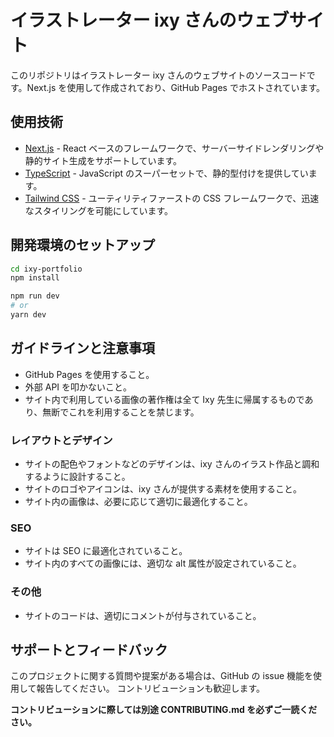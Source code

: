 # イラストレーター ixy さんのウェブサイト

このリポジトリはイラストレーター ixy さんのウェブサイトのソースコードです。Next.js を使用して作成されており、GitHub Pages でホストされています。

## 使用技術

- [Next.js](https://nextjs.org/) - React ベースのフレームワークで、サーバーサイドレンダリングや静的サイト生成をサポートしています。
- [TypeScript](https://www.typescriptlang.org/) - JavaScript のスーパーセットで、静的型付けを提供しています。
- [Tailwind CSS](https://tailwindcss.com/) - ユーティリティファーストの CSS フレームワークで、迅速なスタイリングを可能にしています。

## 開発環境のセットアップ

```sh
cd ixy-portfolio
npm install

npm run dev
# or
yarn dev
```

## ガイドラインと注意事項

- GitHub Pages を使用すること。
- 外部 API を叩かないこと。
- サイト内で利用している画像の著作権は全て Ixy 先生に帰属するものであり、無断でこれを利用することを禁じます。

### レイアウトとデザイン

- サイトの配色やフォントなどのデザインは、ixy さんのイラスト作品と調和するように設計すること。
- サイトのロゴやアイコンは、ixy さんが提供する素材を使用すること。
- サイト内の画像は、必要に応じて適切に最適化すること。

### SEO

- サイトは SEO に最適化されていること。
- サイト内のすべての画像には、適切な alt 属性が設定されていること。

### その他

- サイトのコードは、適切にコメントが付与されていること。

## サポートとフィードバック

このプロジェクトに関する質問や提案がある場合は、GitHub の issue 機能を使用して報告してください。
コントリビューションも歓迎します。

**コントリビューションに際しては別途 CONTRIBUTING.md を必ずご一読ください。**
